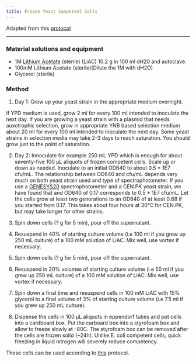```yaml
---
title: Frozen Yeast Competent Cells
---
```


Adapted from this [protocol](http://theolb.readthedocs.org/en/latest/misc/frozen-yeast-competent-cells.html)

---

### Material solutions and equipment

* 1M [Lithium Acetate](https://en.wikipedia.org/wiki/Lithium_acetate) (sterile) (LiAC) 10.2 g in 100 ml dH20 and autoclave. 
* 100mM Lithium Acetate (sterile)(Dilute the 1M with dH2O)
* Glycerol (sterile)

### Method

1. Day 1: Grow up your yeast strain in the appropriate medium overnight.
 
If YPD medium is used, grow 2 ml for every 100 ml intended to inoculate the next day. 
If you are growing a yeast strain with a plasmid that needs auxotrophic selection, grow in appropriate 
YNB based selection medium about 20 ml for every 100 ml intended to inoculate the next day. 
Some yeast strains in selection media may take 2-3 days to reach saturation. 
You should grow just to the point of saturation.

2. Day 2: Innoculate for example 250 mL YPD which is enough for about seventy-five 100 µL aliquots 
of frozen competent cells. Scale up or down as needed. Inoculate to an initial OD640 to about 0.5 * 1E7 cfu/mL. 
The relationship between OD640 and cfu/mL depends very much on both yeast strain used and type of spectrophotometer. 
If you use a [GENESYS20](http://www.used-line.com/pictures/80/10356580_2.jpg) spectrophotometer and a 
CEN.PK yeast strain, we have found that and OD640 of 0.17 corresponds to 0.5 * 1E7 cfu/mL. 
Let the cells grow at least two generations to an OD640 of at least 0.68 if you started from 0.17. 
This takes about four hours at 30°C for CEN.PK, but may take longer for other strains.

3. Spin down cells (? g for 5 min), pour off the supernatant. 

4. Resuspend in 40% of starting culture volume (i.e 100 ml if you grew up 250 mL culture) of a 100 mM solution of LiAC. 
Mix well, use vortex if necessary.

5. Spin down cells (? g for 5 min), pour off the supernatant.

6. Resuspend in 20% volumes of starting culture volume (i.e 50 ml if you grew up 250 mL culture) of a 100 mM solution of LiAC. 
Mix well, use vortex if necessary.

7. Spin down a final time and resuspend cells in 100 mM LiAC with 15% glycerol to a final volume of 3% of starting culture volume
(i.e 7.5 ml if you grew up 250 mL culture).

8. Dispense the cells in 100 µL aliquots in eppendorf tubes and put cells into a cardboard box.
Put the carboard box into a styrofoam box and allow to freeze slowly at –80C. 
The styrofoam box can be removed after the cells are frozen solid (~24h). 
Unlike E. coli competent cells, quick freezing in liquid nitrogen will severely reduce competency.

These cells can be used according to [this](trafo_frozen_yeast.html) protocol.
